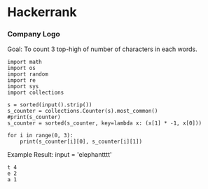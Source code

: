 # Hackerrank

### Company Logo
Goal: To count 3 top-high of number of characters in each words.

```
import math
import os
import random
import re
import sys
import collections

s = sorted(input().strip())
s_counter = collections.Counter(s).most_common()
#print(s_counter)
s_counter = sorted(s_counter, key=lambda x: (x[1] * -1, x[0]))

for i in range(0, 3):
    print(s_counter[i][0], s_counter[i][1])
```
Example Result: 
input = 'elephantttt'
```
t 4
e 2
a 1
```
